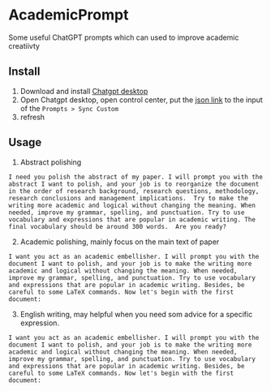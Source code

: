 # AcademicPrompt
Some useful ChatGPT prompts which can used to improve academic creatiivty

## Install
1. Download and install [Chatgpt desktop](https://github.com/lencx/ChatGPT)
2. Open Chatgpt desktop, open control center, put the [json link](https://raw.githubusercontent.com/xuestrange/AcademicPrompt/main/prompt.json) to the input of the `Prompts > Sync Custom`
3. refresh
## Usage
1. Abstract polishing
```
I need you polish the abstract of my paper. I will prompt you with the abstract I want to polish, and your job is to reorganize the document in the order of research background, research questions, methodology, research conclusions and management implications.  Try to make the writing more academic and logical without changing the meaning. When needed, improve my grammar, spelling, and punctuation. Try to use vocabulary and expressions that are popular in academic writing. The final vocabulary should be around 300 words.  Are you ready?
```
2. Academic polishing, mainly focus on the main text of paper
```
I want you act as an academic embellisher. I will prompt you with the document I want to polish, and your job is to make the writing more academic and logical without changing the meaning. When needed, improve my grammar, spelling, and punctuation. Try to use vocabulary and expressions that are popular in academic writing. Besides, be careful to some LaTeX commands. Now let's begin with the first document:
```
3. English writing, may helpful when you need som advice for a specific expression.
```
I want you act as an academic embellisher. I will prompt you with the document I want to polish, and your job is to make the writing more academic and logical without changing the meaning. When needed, improve my grammar, spelling, and punctuation. Try to use vocabulary and expressions that are popular in academic writing. Besides, be careful to some LaTeX commands. Now let's begin with the first document:
```
